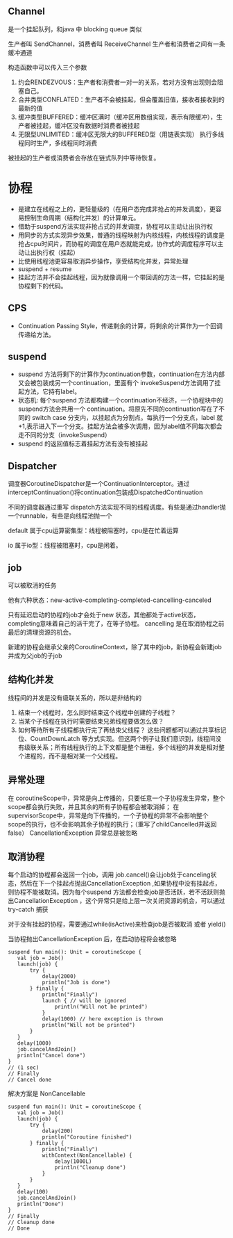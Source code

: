 

## Channel
是一个挂起队列，和java 中 blocking queue 类似

生产者叫 SendChannel，消费者叫 ReceiveChannel 生产者和消费者之间有一条缓冲通道

构造函数中可以传入三个参数
1. 约会RENDEZVOUS：生产者和消费者一对一的关系，若对方没有出现则会阻塞自己。
2. 合并类型CONFLATED：生产者不会被挂起，但会覆盖旧值，接收者接收到的最新的值
3. 缓冲类型BUFFERED：缓冲区满时（缓冲区用数组实现，表示有限缓冲），生产者被挂起，缓冲区没有数据时消费者被挂起
4. 无限型UNLIMITED：缓冲区无限大的BUFFERED型（用链表实现）
执行多线程同时生产，多线程同时消费

被挂起的生产者或消费者会存放在链式队列中等待恢复。

# 协程
- 是建立在线程之上的，更轻量级的（在用户态完成非抢占的并发调度），更容易控制生命周期（结构化并发）的计算单元。
- 借助于suspend方法实现非抢占式的并发调度，协程可以主动让出执行权
- 用同步的方式实现异步效果，普通的线程映射为内核线程，内核线程的调度是抢占cpu时间片，而协程的调度在用户态就能完成，协作式的调度程序可以主动让出执行权（挂起）
- 比使用线程池更容易取消异步操作，享受结构化并发，异常处理
- suspend + resume
- 挂起方法并不会挂起线程，因为就像调用一个带回调的方法一样，它挂起的是协程剩下的代码。
## CPS
- Continuation Passing Style，传递剩余的计算，将剩余的计算作为一个回调传递给方法。

## suspend
- suspend 方法将剩下的计算作为continuation参数，continuation在方法内部又会被包装成另一个continuation，里面有个 invokeSuspend方法调用了挂起方法，它持有label。
- 状态机: 每个suspend 方法都构建一个continuation不经济，一个协程块中的suspend方法会共用一个 continuation。将原先不同的continuation写在了不同的 switch case 分支内，以挂起点为分割点。每执行一个分支点，label 就+1,表示进入下一个分支。挂起方法会被多次调用，因为label值不同每次都会走不同的分支（invokeSuspend）
- suspend 的返回值标志着挂起方法有没有被挂起

## Dispatcher
调度器CoroutineDispatcher是一个ContinuationInterceptor。通过interceptContinuation()将continuation包装成DispatchedContinuation

不同的调度器通过重写 dispatch方法实现不同的线程调度。有些是通过handler抛一个runnable，有些是向线程池抛一个

default 属于cpu运算密集型：线程被阻塞时，cpu是在忙着运算

io 属于io型：线程被阻塞时，cpu是闲着。

## job
可以被取消的任务

他有六种状态：new-active-completing-completed-cancelling-canceled

只有延迟启动的协程的job才会处于new 状态，其他都处于active状态，completing意味着自己的活干完了，在等子协程。 cancelling 是在取消协程之前最后的清理资源的机会。

新建的协程会继承父亲的CoroutineContext，除了其中的job，新协程会新建job并成为父job的子job

## 结构化并发
线程间的并发是没有级联关系的，所以是非结构的
1. 结束一个线程时，怎么同时结束这个线程中创建的子线程？
2. 当某个子线程在执行时需要结束兄弟线程要做怎么做？
3. 如何等待所有子线程都执行完了再结束父线程？
这些问题都可以通过共享标记位、CountDownLatch 等方式实现。但这两个例子让我们意识到，线程间没有级联关系；所有线程执行的上下文都是整个进程，多个线程的并发是相对整个进程的，而不是相对某一个父线程。


## 异常处理
在 coroutineScope中，异常是向上传播的，只要任意一个子协程发生异常，整个scope都会执行失败，并且其余的所有子协程都会被取消掉；
在 supervisorScope中，异常是向下传播的，一个子协程的异常不会影响整个 scope的执行，也不会影响其余子协程的执行；（重写了childCancelled并返回false）
CancellationException 异常总是被忽略


## 取消协程
每个启动的协程都会返回一个job，调用 job.cancel()会让job处于canceling状态，然后在下一个挂起点抛出CancellationException ,如果协程中没有挂起点，则协程不能被取消。因为每个suspend 方法都会检查job是否活跃，若不活跃则抛出CancellationException ，这个异常只是给上层一次关闭资源的机会，可以通过try-catch 捕获

对于没有挂起的协程，需要通过while(isActive)来检查job是否被取消 或者 yield()

当协程抛出CancellationException 后，在启动协程将会被忽略
```
suspend fun main(): Unit = coroutineScope {
   val job = Job()
   launch(job) {
       try {
           delay(2000)
           println("Job is done")
       } finally {
           println("Finally")
           launch { // will be ignored
               println("Will not be printed")
           }
           delay(1000) // here exception is thrown
           println("Will not be printed")
       }
   }
   delay(1000)
   job.cancelAndJoin()
   println("Cancel done")
}
// (1 sec)
// Finally
// Cancel done
```
解决方案是 NonCancellable 
```
suspend fun main(): Unit = coroutineScope {
   val job = Job()
   launch(job) {
       try {
           delay(200)
           println("Coroutine finished")
       } finally {
           println("Finally")
           withContext(NonCancellable) {
               delay(1000L)
               println("Cleanup done")
           }
       }
   }
   delay(100)
   job.cancelAndJoin()
   println("Done")
}
// Finally
// Cleanup done
// Done
```
